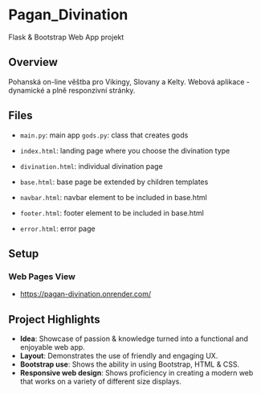 # Pagan_Divination
Flask & Bootstrap Web App projekt

## Overview
Pohanská on-line věštba pro Vikingy, Slovany a Kelty. Webová aplikace - dynamické a plně responzivní stránky.

## Files

- `main.py`: main app 
  `gods.py`: class that creates gods
  
- `index.html`: landing page where you choose the divination type
- `divination.html`: individual divination page
- `base.html`: base page be extended by children templates
- `navbar.html`: navbar element to be included in base.html
- `footer.html`: footer element to be included in base.html
- `error.html`: error page

## Setup

### Web Pages View

- https://pagan-divination.onrender.com/

## Project Highlights

- **Idea**: Showcase of passion & knowledge turned into a functional and enjoyable web app.
- **Layout**: Demonstrates the use of friendly and engaging UX.
- **Bootstrap use**: Shows the ability in using Bootstrap, HTML & CSS.
- **Responsive web design**: Shows proficiency in creating a modern web that works on a variety of different size displays.
